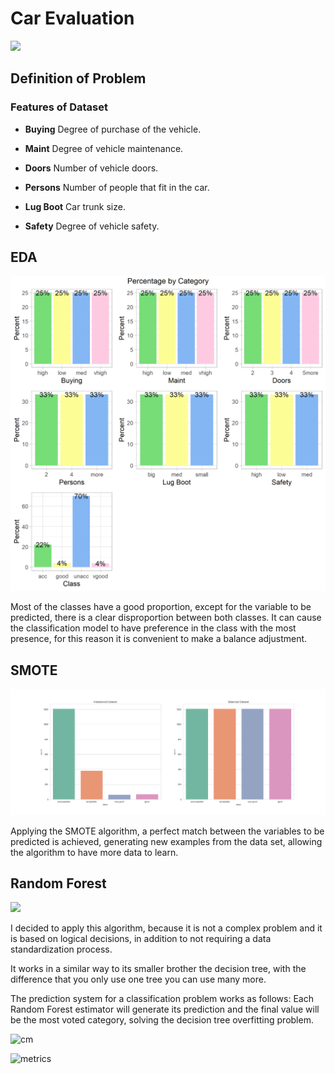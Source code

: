 # **Car Evaluation**

<img src = "https://di-uploads-pod5.dealerinspire.com/autocitysd/uploads/2019/03/Used-Car-Evaluation-Checklist.jpg">


## **Definition of Problem**

### **Features of Dataset**


* **Buying** Degree of purchase of the vehicle.

* **Maint** Degree of vehicle maintenance.

* **Doors** Number of vehicle doors.

* **Persons** Number of people that fit in the car.

* **Lug Boot** Car trunk size.

* **Safety** Degree of vehicle safety.

## **EDA**

<img src = "https://github.com/Jesus-Vazquez-A/Car-Evaluation-Proyect/blob/main/img/matrix_barplot.png">

Most of the classes have a good proportion, except for the variable to be predicted, there is a clear disproportion between both classes. It can cause the classification model to have preference in the class with the most presence, for this reason it is convenient to make a balance adjustment.

## **SMOTE**
<img src = "https://github.com/Jesus-Vazquez-A/Car-Evaluation-Proyect/blob/main/img/SMOTE.png">

Applying the SMOTE algorithm, a perfect match between the variables to be predicted is achieved, generating new examples from the data set, allowing the algorithm to have more data to learn.


## **Random Forest**



<img src = "https://ecosistemas.ovacen.com/wp-content/uploads/2018/01/bosque.jpg">


I decided to apply this algorithm, because it is not a complex problem and it is based on logical decisions, in addition to not requiring a data standardization process.

It works in a similar way to its smaller brother the decision tree, with the difference that you only use one tree you can use many more.

The prediction system for a classification problem works as follows: Each Random Forest estimator will generate its prediction and the final value will be the most voted category, solving the decision tree overfitting problem.

![cm](https://user-images.githubusercontent.com/85312561/191783771-8f660ce7-8fdd-4dca-8489-44a68b5770c3.png)

![metrics](https://user-images.githubusercontent.com/85312561/191783785-697f9ac8-278c-41e4-b640-9f2b15f5952e.png)


